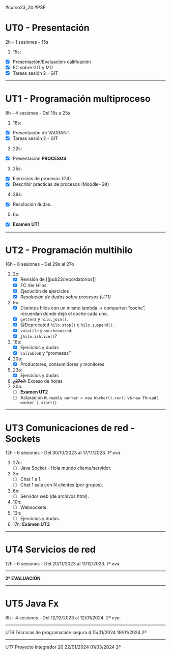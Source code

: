   #curso23_24 #PSP

# UT0 - Presentación
2h - 1 sesiones - 15s

1. 15s:
  * [x] Presentación/Evaluación-calificación
  * [x] FC sobre GIT y MD
  * [x] Tareas sesión 2 - GIT
  
---

# UT1 - Programación multiproceso 
8h - 4 sesiones - Del 15s a 25s

1. 18s:
  * [x] Presentación de VAGRANT
  * [x] Tareas sesión 2 - GIT
  
2. 22s:
  * [x] Presentación **PROCESOS**

3. 25s:
  * [x] Ejercicios de procesos (Git)
  * [x] Describir prácticas de procesos (Moodle+Git)

4. 29s:
  * [x] Resolución dudas.
  
5. 6o:
  + [x] **Examen UT1**


---
# UT2 - Programación multihilo 
16h - 8 sesiones - Del 29s al 27o

1. 2o:
    + [x] Revisión de [[pub23/recordatorios]]
    * [x] FC Ver Hilos
    * [x] Ejecución de ejercicios
    * [x] *Resolución de dudas sobre procesos (UT1)*
  
2. 9o:
    + [x] Distintos hilos con un mismo lambda -> comparten “coche”, recuerdan donde dejó el coche cada uno.
    + [x] `getter`s y `hilo.join()`.
    + [x] @Deprecated `hilo.stop()` e `hilo.suspend()`.
    + [x] `volatile` y `synchronized`.
    + [x] ¿`hilo.isAlive()`?
3. 16o:
    + [x] Ejercicios y dudas
    + [x] `Callable`s y “promesas”
4. 20o:
    + [x] Productores, consumidores y monitores
5. 23o:
    + [x] Ejercicios y dudas
6. ~~¿27o?:~~ Exceso de horas
7. 30o:
    * [ ] **Examen UT2**
    * [ ] Aclaración `Runnable worker = new Worker().run()` vs `new Thread( worker ).start()`

---
# UT3 Comunicaciones de red - Sockets 
12h - 6 sesiones - Del 30/10/2023 al 17/11/2023. *1ª eva*.

1. 27o:
    + [ ] Java Socket - Hola mundo cliente/servidor.
3. 3n:
    + [ ] Chat 1 a 1.
    + [ ] Chat 1 sala con N clientes (por grupos).
5. 6n:
    + [ ] Servidor web (de archivos html).
7. 10n:
    + [ ] Websockets.
8. 13n:
    + [ ] Ejercicios y dudas.
9. 17n: **Exámen UT3**

---
# UT4 Servicios de red 
12h - 6 sesiones - Del 20/11/2023 al 11/12/2023. *1ª eva*.

---
**2ª EVALUACIÓN**

---
# UT5 Java Fx 
8h - 4 sesiones - Del 12/12/2023 al 12/01/2024. *2ª eva*.

---
UT6 Técnicas de programación segura 4 15/01/2024 19/01/2024 2ª

---
UT7 Proyecto integrador 20 22/01/2024 01/03/2024 2ª

